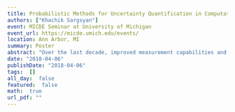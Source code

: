 ```yaml
---
title: Probabilistic Methods for Uncertainty Quantification in Computational Models
authors: ["Khachik Sargsyan"]
event: MICDE Seminar at University of Michigan
event_url: https://micde.umich.edu/events/
location: Ann Arbor, MI
summary: Poster
abstract: "Over the last decade, improved measurement capabilities and computational resources have led to significant algorithmic developments toward efficient uncertainty quantification (UQ) for computational models. Such models of physical systems often involve input parameters that exhibit certain degree of uncertainty. Estimation and propagation of these uncertainties are crucial for model validation, computational/experimental design and decision making. ​This talk will focus on probabilistic methods with emphasis on Polynomial Chaos (PC) expansions as a means for functional representation of random variables. The talk will highlight the use of PC methods both for forward propagation of uncertainties and for inverse problems, such as parameter estimation via Bayesian inference. I will list associated major challenges, including the curse of dimensionality and model structural error estimation, in the context of computationally expensive models of physical systems. Both fundamental and more recent methods will be introduced and demonstrated, impacting a wide range of applications, such as climate modeling, turbulent combustion and chemical kinetics.<br>"
date: "2018-04-06"
publishDate: "2018-04-06"
tags:  []
all_day:  false
featured:  false
math:  true
url_pdf: ""
---
```

